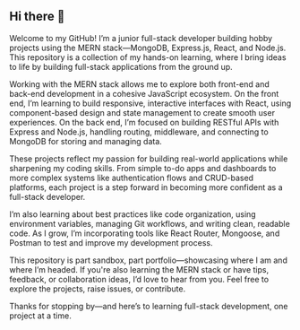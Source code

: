 ## Hi there 👋

Welcome to my GitHub! I’m a junior full-stack developer building hobby projects using the MERN stack—MongoDB, Express.js, React, and Node.js. This repository is a collection of my hands-on learning, where I bring ideas to life by building full-stack applications from the ground up.

Working with the MERN stack allows me to explore both front-end and back-end development in a cohesive JavaScript ecosystem. On the front end, I’m learning to build responsive, interactive interfaces with React, using component-based design and state management to create smooth user experiences. On the back end, I’m focused on building RESTful APIs with Express and Node.js, handling routing, middleware, and connecting to MongoDB for storing and managing data.

These projects reflect my passion for building real-world applications while sharpening my coding skills. From simple to-do apps and dashboards to more complex systems like authentication flows and CRUD-based platforms, each project is a step forward in becoming more confident as a full-stack developer.

I’m also learning about best practices like code organization, using environment variables, managing Git workflows, and writing clean, readable code. As I grow, I’m incorporating tools like React Router, Mongoose, and Postman to test and improve my development process.

This repository is part sandbox, part portfolio—showcasing where I am and where I’m headed. If you're also learning the MERN stack or have tips, feedback, or collaboration ideas, I’d love to hear from you. Feel free to explore the projects, raise issues, or contribute.

Thanks for stopping by—and here’s to learning full-stack development, one project at a time.
